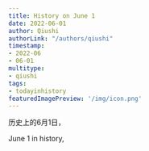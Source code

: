 ```yaml
---
title: History on June 1
date: 2022-06-01
author: Qiushi 
authorLink: "/authors/qiushi"
timestamp: 
- 2022-06
- 06-01
multitype: 
- qiushi
tags: 
- todayinhistory
featuredImagePreview: '/img/icon.png'
---
```









历史上的6月1日，

June 1 in history, 

<!--more-->


